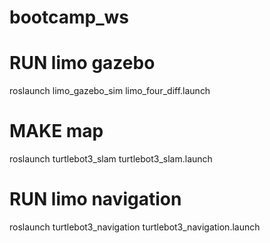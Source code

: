 # bootcamp_ws

# RUN limo gazebo
roslaunch limo_gazebo_sim limo_four_diff.launch

# MAKE map
roslaunch turtlebot3_slam turtlebot3_slam.launch 

# RUN limo navigation
roslaunch turtlebot3_navigation turtlebot3_navigation.launch 
